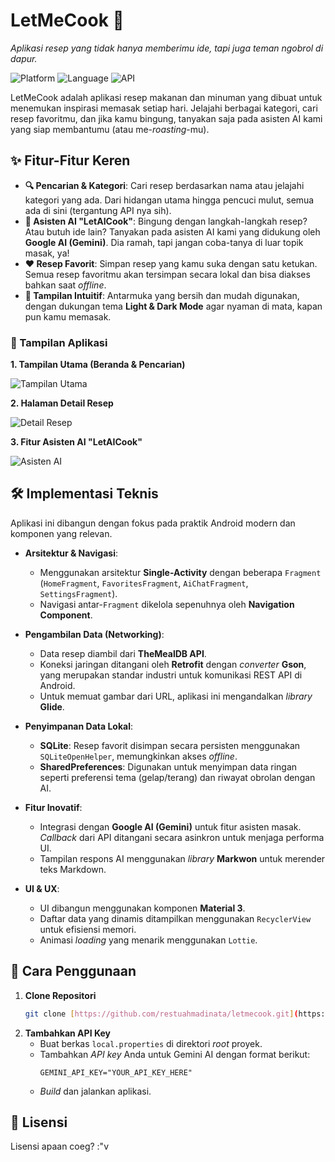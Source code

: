 # LetMeCook 🍳

*Aplikasi resep yang tidak hanya memberimu ide, tapi juga teman ngobrol di dapur.*

![Platform](https://img.shields.io/badge/Platform-Android-3DDC84)
![Language](https://img.shields.io/badge/Language-Java-DB4437)
![API](https://img.shields.io/badge/API-29%2B-blue)

LetMeCook adalah aplikasi resep makanan dan minuman yang dibuat untuk menemukan inspirasi memasak setiap hari. Jelajahi berbagai kategori, cari resep favoritmu, dan jika kamu bingung, tanyakan saja pada asisten AI kami yang siap membantumu (atau me-*roasting*-mu).

## ✨ Fitur-Fitur Keren

-   **🔍 Pencarian & Kategori**: Cari resep berdasarkan nama atau jelajahi kategori yang ada. Dari hidangan utama hingga pencuci mulut, semua ada di sini (tergantung API nya sih).
-   **🤖 Asisten AI "LetAICook"**: Bingung dengan langkah-langkah resep? Atau butuh ide lain? Tanyakan pada asisten AI kami yang didukung oleh **Google AI (Gemini)**. Dia ramah, tapi jangan coba-tanya di luar topik masak, ya!
-   **❤️ Resep Favorit**: Simpan resep yang kamu suka dengan satu ketukan. Semua resep favoritmu akan tersimpan secara lokal dan bisa diakses bahkan saat *offline*.
-   **📱 Tampilan Intuitif**: Antarmuka yang bersih dan mudah digunakan, dengan dukungan tema **Light & Dark Mode** agar nyaman di mata, kapan pun kamu memasak.

### 📸 Tampilan Aplikasi

**1. Tampilan Utama (Beranda & Pencarian)**

![Tampilan Utama](ss_home.png)

**2. Halaman Detail Resep**

![Detail Resep](ss_detail.png)

**3. Fitur Asisten AI "LetAICook"**

![Asisten AI](ss_ai.png)

## 🛠️ Implementasi Teknis

Aplikasi ini dibangun dengan fokus pada praktik Android modern dan komponen yang relevan.

-   **Arsitektur & Navigasi**:
    -   Menggunakan arsitektur **Single-Activity** dengan beberapa `Fragment` (`HomeFragment`, `FavoritesFragment`, `AiChatFragment`, `SettingsFragment`).
    -   Navigasi antar-`Fragment` dikelola sepenuhnya oleh **Navigation Component**.

-   **Pengambilan Data (Networking)**:
    -   Data resep diambil dari **TheMealDB API**.
    -   Koneksi jaringan ditangani oleh **Retrofit** dengan *converter* **Gson**, yang merupakan standar industri untuk komunikasi REST API di Android.
    -   Untuk memuat gambar dari URL, aplikasi ini mengandalkan *library* **Glide**.

-   **Penyimpanan Data Lokal**:
    -   **SQLite**: Resep favorit disimpan secara persisten menggunakan `SQLiteOpenHelper`, memungkinkan akses *offline*.
    -   **SharedPreferences**: Digunakan untuk menyimpan data ringan seperti preferensi tema (gelap/terang) dan riwayat obrolan dengan AI.

-   **Fitur Inovatif**:
    -   Integrasi dengan **Google AI (Gemini)** untuk fitur asisten masak. *Callback* dari API ditangani secara asinkron untuk menjaga performa UI.
    -   Tampilan respons AI menggunakan *library* **Markwon** untuk merender teks Markdown.

-   **UI & UX**:
    -   UI dibangun menggunakan komponen **Material 3**.
    -   Daftar data yang dinamis ditampilkan menggunakan `RecyclerView` untuk efisiensi memori.
    -   Animasi *loading* yang menarik menggunakan `Lottie`.

## 🚀 Cara Penggunaan

1.  **Clone Repositori**
    ```bash
    git clone [https://github.com/restuahmadinata/letmecook.git](https://github.com/restuahmadinata/letmecook.git)
    ```
2.  **Tambahkan API Key**
    -   Buat berkas `local.properties` di direktori *root* proyek.
    -   Tambahkan *API key* Anda untuk Gemini AI dengan format berikut:
        ```properties
        GEMINI_API_KEY="YOUR_API_KEY_HERE"
        ```
    -   *Build* dan jalankan aplikasi.

## 📄 Lisensi

Lisensi apaan coeg? :"v